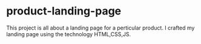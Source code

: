 # product-landing-page
This project is all about a landing page for a perticular product. I crafted my landing page using the technology HTML,CSS,JS.
